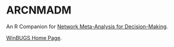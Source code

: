 # ARCNMADM

An R Companion for [Network Meta-Analysis for Decision-Making](https://www.wiley.com//legacy/wileychi/dias/index.html?type=Home).

[WinBUGS Home Page](https://www.mrc-bsu.cam.ac.uk/software/bugs-project).
